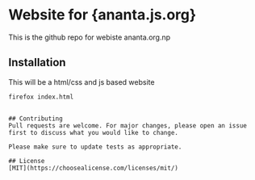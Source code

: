 # Website for {ananta.js.org}
This is the github repo for webiste ananta.org.np

## Installation

This will be a html/css and js based website

```bash
firefox index.html
```

```

## Contributing
Pull requests are welcome. For major changes, please open an issue first to discuss what you would like to change.

Please make sure to update tests as appropriate.

## License
[MIT](https://choosealicense.com/licenses/mit/)
